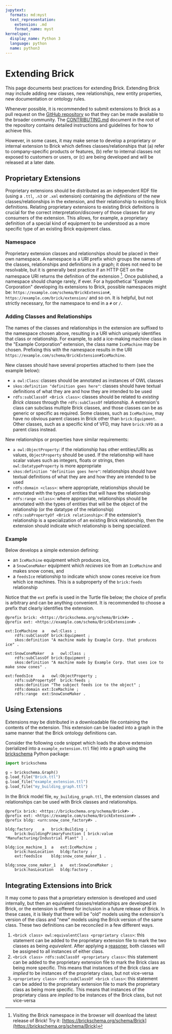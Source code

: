 ```yaml
---
jupytext:
  formats: md:myst
  text_representation:
    extension: .md
    format_name: myst
kernelspec:
  display_name: Python 3
  language: python
  name: python3
---
```


Extending Brick
===============

This page documents best practices for extending Brick. Extending Brick may include adding new classes, new relationships, new entity properties, new documentation or ontology rules.

Whenever possible, it is recommended to submit extensions to Brick as a pull request on the [GitHub repository](https://github.com/BrickSchema/Brick) so that they can be made available to the broader community. The [CONTRIBUTING.md](https://github.com/BrickSchema/Brick/blob/master/CONTRIBUTING.md) document in the root of the repository contains detailed instructions and guidelines for how to achieve this.

However, in some cases, it may make sense to develop a proprietary or internal extension to Brick which defines classes/relationships that (a) refer to company-specific products or features, (b) refer to internal classes not exposed to customers or users, or (c) are being developed and will be released at a later date.

## Proprietary Extensions

Proprietary extensions should be distributed as an independent RDF file (using a `.ttl`, `.n3` or `.xml` extension) containing the *definitions* of the new classes/relationships in the extension, and their relationship to existing Brick definitions. Relating proprietary extensions to existing Brick definitions is crucial for the correct interpretation/discovery of those classes for any consumers of the extension. This allows, for example, a proprietary definition of a special kind of equipment to be understood as a more specific type of an existing Brick equipment class.

### Namespace

Proprietary extension classes and relationships should be placed in their own namespace. A namespace is a URI prefix which groups the names of the classes, relationships and definitions in a graph; it does not need to be resolvable, but it is generally best practice if an HTTP GET on the namespace URI returns the definition of the extension [^brick]. Once published, a namespace should change rarely, if ever. For a hypothetical "Example Corporation" developing its extensions to Brick, possible namespaces might be: `https://example.com/schema/BrickExtension#`, `https://example.com/brick/extension/` and so on. It is helpful, but not strictly necessary, for the namespace to end in a `#` or `/`.

### Adding Classes and Relationships

The names of the classes and relationships in the extension are suffixed to the namespace chosen above, resulting in a URI which uniquely identifies that class or relationship. For example, to add a ice-making machine class in the "Example Corporation" extension, the class name `IceMachine` may be chosen. Prefixing this with the namespace results in the URI `https://example.com/schema/BrickExtension#IceMachine`.

New classes should have several properties attached to them (see the example below):
- `a owl:Class`: classes should be annotated as instances of OWL classes
- `skos:definition "definition goes here"`: classes should have textual definitions of what they are and how they are intended to be used
- `rdfs:subClassOf <Brick class>`: classes should be related to *existing Brick classes* through the `rdfs:subClassOf` relationship. A extension's class can subclass multiple Brick classes, and those classes can be as generic or specific as required. Some classes, such as `IceMachine`, may have no obvious parent classes in Brick other than `brick:Equipment`. Other classes, such as a specific kind of VFD, may have `brick:VFD` as a parent class instead.

New relationships or properties have similar requirements:
- `a owl:ObjectProperty`: if the relationship has other entities/URIs as values, `ObjectProperty` should be used. If the relationship will have scalar values such as integers, floats or strings, then `owl:DatatypeProperty` is more appropriate
- `skos:definition "definition goes here"`: relationships should have textual definitions of what they are and how they are intended to be used
- `rdfs:domain <class>`: where appropriate, relationships should be annotated with the types of entities that will have the relationship
- `rdfs:range <class>`: where appropriate, relationships should be annotated with the types of entities that will be the object of the relationship (or the datatype of the relationship)
- `rdfs:subPropertyOf <Brick relationship>`: if the extension's relationship is a specialization of an existing Brick relationship, then the extension should indicate which relationship is being specialized.

### Example

Below develops a simple extension defining:
- an `IceMachine` equipment which produces ice,
- a `SnowConeMaker` equipment which *recieves* ice from an `IceMachine` and makes snow cones, and
- a `feedsIce` relationship to indicate which snow cones receive ice from which ice machines. This is a subproperty of the `brick:feeds` relationship

Notice that the `ext` prefix is used in the Turtle file below; the choice of prefix is arbitrary and can be anything convenient. It is recommended to choose a prefix that clearly identifies the extension.

```turtle
@prefix brick: <https://brickschema.org/schema/Brick#> .
@prefix ext: <https://example.com/schema/BrickExtension#> .

ext:IceMachine  a   owl:Class ;
    rdfs:subClassOf brick:Equipment ;
    skos:definition "A machine made by Example Corp. that produces ice" .

ext:SnowConeMaker   a   owl:Class ;
    rdfs:subClassOf brick:Equipment ;
    skos:definition "A machine made by Example Corp. that uses ice to make snow cones" .

ext:feedsIce    a   owl:ObjectProperty ;
    rdfs:subPropertyOf  brick:feeds ;
    skos:definition "The subject feeds ice to the object" ;
    rdfs:domain ext:IceMachine ;
    rdfs:range  ext:SnowConeMaker .
```


## Using Extensions


Extensions may be distributed in a downloadable file containing the contents of the extension. This extension can be loaded into a graph in the same manner that the Brick ontology definitions can.


Consider the following code snippet which loads the above extension (serialized into a `example_extension.ttl` file) into a graph using the [brickschema](https://brickschema.readthedocs.io/en/latest/index.html) Python package:

```python
import brickschema

g = brickschema.Graph()
g.load_file("Brick.ttl")
g.load_file("example_extension.ttl")
g.load_file("my_building_graph.ttl")
```


In the Brick model file, `my_building_graph.ttl`, the extension classes and relationships can be used with Brick classes and relationships.

```turtle
@prefix brick: <https://brickschema.org/schema/Brick#> .
@prefix ext: <https://example.com/schema/BrickExtension#> .
@prefix bldg: <urn:snow_cone_factory#> .

bldg:factory    a   brick:Building ;
    brick:buildingPrimaryFunction [ brick:value "Manufacturing/Industrial Plant" ] .

bldg:ice_machine_1  a   ext:IceMachine ;
    brick:hasLocation   bldg:factory ;
    ext:feedsIce    bldg:snow_cone_maker_1 .

bldg:snow_cone_maker_1  a   ext:SnowConeMaker ;
    brick:hasLocation   bldg:factory .
```


## Integrating Extensions into Brick

It may come to pass that a proprietary extension is developed and used internally, but then an equivalent classes/relationships are developed in Brick, or the extension is offered for inclusion in a future release of Brick. In these cases, it is likely that there will be "old" models using the extension's version of the class and "new" models using the Brick version of the same class. These two definitions can be reconciled in a few different ways.

1. `<brick class> owl:equivalentClass <proprietary class>`: this statement can be added to the proprietary extension file to mark the two classes as being *equivalent*. After applying a [reasoner](lifecycle/inference), both classes will be assigned to all instances of either class.
2. `<brick class> rdfs:subClassOf <proprietary class>`: this statement can be added to the proprietary extension file to mark the Brick class as being more specific. This means that instances of the Brick class are *implied* to be instances of the proprietary class, but not vice-versa
2. `<proprietary class> rdfs:subClassOf <brick class>`: this statement can be added to the proprietary extension file to mark the proprietary class as being more specific. This means that instances of the proprietary class are *implied* to be instances of the Brick class, but not vice-versa

[^brick]: Visiting the Brick namespace in the browser will download the latest release of Brick! Try it: [https://brickschema.org/schema/Brick](https://brickschema.org/schema/Brick)
